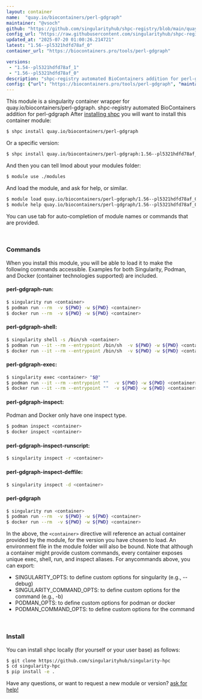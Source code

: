 ```yaml
---
layout: container
name:  "quay.io/biocontainers/perl-gdgraph"
maintainer: "@vsoch"
github: "https://github.com/singularityhub/shpc-registry/blob/main/quay.io/biocontainers/perl-gdgraph/container.yaml"
config_url: "https://raw.githubusercontent.com/singularityhub/shpc-registry/main/quay.io/biocontainers/perl-gdgraph/container.yaml"
updated_at: "2025-07-20 01:00:26.214721"
latest: "1.56--pl5321hdfd78af_0"
container_url: "https://biocontainers.pro/tools/perl-gdgraph"

versions:
 - "1.54--pl5321hdfd78af_1"
 - "1.56--pl5321hdfd78af_0"
description: "shpc-registry automated BioContainers addition for perl-gdgraph"
config: {"url": "https://biocontainers.pro/tools/perl-gdgraph", "maintainer": "@vsoch", "description": "shpc-registry automated BioContainers addition for perl-gdgraph", "latest": {"1.56--pl5321hdfd78af_0": "sha256:e4a86aed062ca43418ace1bad29b33788b3ea3965067710430e673f6c670c262"}, "tags": {"1.54--pl5321hdfd78af_1": "sha256:c107388fd4f1c3dde4d9a8b01d04f22f2e5717e7a3c399d8082325b4f5c6282d", "1.56--pl5321hdfd78af_0": "sha256:e4a86aed062ca43418ace1bad29b33788b3ea3965067710430e673f6c670c262"}, "docker": "quay.io/biocontainers/perl-gdgraph"}
---
```


This module is a singularity container wrapper for quay.io/biocontainers/perl-gdgraph.
shpc-registry automated BioContainers addition for perl-gdgraph
After [installing shpc](#install) you will want to install this container module:


```bash
$ shpc install quay.io/biocontainers/perl-gdgraph
```

Or a specific version:

```bash
$ shpc install quay.io/biocontainers/perl-gdgraph:1.56--pl5321hdfd78af_0
```

And then you can tell lmod about your modules folder:

```bash
$ module use ./modules
```

And load the module, and ask for help, or similar.

```bash
$ module load quay.io/biocontainers/perl-gdgraph/1.56--pl5321hdfd78af_0
$ module help quay.io/biocontainers/perl-gdgraph/1.56--pl5321hdfd78af_0
```

You can use tab for auto-completion of module names or commands that are provided.

<br>

### Commands

When you install this module, you will be able to load it to make the following commands accessible.
Examples for both Singularity, Podman, and Docker (container technologies supported) are included.

#### perl-gdgraph-run:

```bash
$ singularity run <container>
$ podman run --rm  -v ${PWD} -w ${PWD} <container>
$ docker run --rm  -v ${PWD} -w ${PWD} <container>
```

#### perl-gdgraph-shell:

```bash
$ singularity shell -s /bin/sh <container>
$ podman run --it --rm --entrypoint /bin/sh  -v ${PWD} -w ${PWD} <container>
$ docker run --it --rm --entrypoint /bin/sh  -v ${PWD} -w ${PWD} <container>
```

#### perl-gdgraph-exec:

```bash
$ singularity exec <container> "$@"
$ podman run --it --rm --entrypoint ""  -v ${PWD} -w ${PWD} <container> "$@"
$ docker run --it --rm --entrypoint ""  -v ${PWD} -w ${PWD} <container> "$@"
```

#### perl-gdgraph-inspect:

Podman and Docker only have one inspect type.

```bash
$ podman inspect <container>
$ docker inspect <container>
```

#### perl-gdgraph-inspect-runscript:

```bash
$ singularity inspect -r <container>
```

#### perl-gdgraph-inspect-deffile:

```bash
$ singularity inspect -d <container>
```



#### perl-gdgraph

```bash
$ singularity run <container>
$ podman run --rm  -v ${PWD} -w ${PWD} <container>
$ docker run --rm  -v ${PWD} -w ${PWD} <container>
```


In the above, the `<container>` directive will reference an actual container provided
by the module, for the version you have chosen to load. An environment file in the
module folder will also be bound. Note that although a container
might provide custom commands, every container exposes unique exec, shell, run, and
inspect aliases. For anycommands above, you can export:

 - SINGULARITY_OPTS: to define custom options for singularity (e.g., --debug)
 - SINGULARITY_COMMAND_OPTS: to define custom options for the command (e.g., -b)
 - PODMAN_OPTS: to define custom options for podman or docker
 - PODMAN_COMMAND_OPTS: to define custom options for the command

<br>

### Install

You can install shpc locally (for yourself or your user base) as follows:

```bash
$ git clone https://github.com/singularityhub/singularity-hpc
$ cd singularity-hpc
$ pip install -e .
```

Have any questions, or want to request a new module or version? [ask for help!](https://github.com/singularityhub/singularity-hpc/issues)